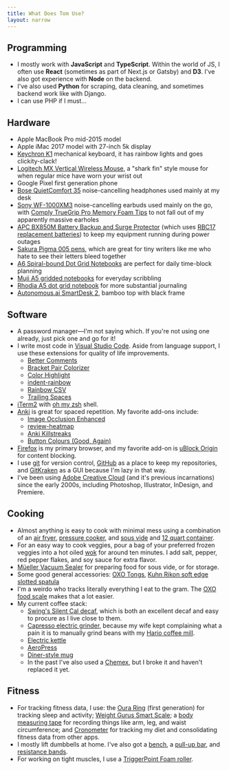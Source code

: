 ```yaml
---
title: What Does Tom Use?
layout: narrow
---
```


## Programming

- I mostly work with **JavaScript** and **TypeScript**. Within the world of JS, I often use **React** (sometimes as part of Next.js or Gatsby) and **D3**. I've also got experience with **Node** on the backend.
- I've also used **Python** for scraping, data cleaning, and sometimes backend work like with Django.
- I can use PHP if I must...

## Hardware

- Apple MacBook Pro mid-2015 model
- Apple iMac 2017 model with 27-inch 5k display
- [Keychron K1](https://amzn.to/2NZVLaR) mechanical keyboard, it has rainbow lights and goes clickity-clack!
- [Logitech MX Vertical Wireless Mouse](https://amzn.to/31rwmdi), a "shark fin" style mouse for when regular mice have worn your wrist out
- Google Pixel first generation phone
- [Bose QuietComfort 35](https://amzn.to/3tZ5IEB) noise-cancelling headphones used mainly at my desk
- [Sony WF-1000XM3](https://amzn.to/3cv16QO) noise-cancelling earbuds used mainly on the go, with [Comply TrueGrip Pro Memory Foam Tips](https://amzn.to/39n6F1H) to not fall out of my apparently massive earholes
- [APC BX850M Battery Backup and Surge Protector](https://amzn.to/3cRPB5L) (which uses [RBC17 replacement batteries](https://amzn.to/3q7A1IQ)) to keep my equipment running during power outages
- [Sakura Pigma 005 pens](https://amzn.to/3tZaaDt), which are great for tiny writers like me who hate to see their letters bleed together
- [A6 Spiral-bound Dot Grid Notebooks](https://amzn.to/3xd6MXL) are perfect for daily time-block planning
- [Muji A5 gridded notebooks](https://amzn.to/3cuCd84) for everyday scribbling
- [Rhodia A5 dot grid notebook](https://amzn.to/3u1p248) for more substantial journaling
- [Autonomous.ai SmartDesk 2](https://www.autonomous.ai/standing-desks/smartdesk-2-home), bamboo top with black frame

## Software

- A password manager—I'm not saying which. If you're not using one already, just pick one and go for it!
- I write most code in [Visual Studio Code](https://code.visualstudio.com/). Aside from language support, I use these extensions for quality of life improvements.
  - [Better Comments](https://marketplace.visualstudio.com/items?itemName=aaron-bond.better-comments)
  - [Bracket Pair Colorizer](https://marketplace.visualstudio.com/items?itemName=CoenraadS.bracket-pair-colorizer)
  - [Color Highlight](https://marketplace.visualstudio.com/items?itemName=naumovs.color-highlight)
  - [indent-rainbow](https://marketplace.visualstudio.com/items?itemName=oderwat.indent-rainbow)
  - [Rainbow CSV](https://marketplace.visualstudio.com/items?itemName=mechatroner.rainbow-csv)
  - [Trailing Spaces](https://marketplace.visualstudio.com/items?itemName=shardulm94.trailing-spaces)
- [iTerm2](https://iterm2.com/) with [oh my zsh](https://ohmyz.sh/) shell.
- [Anki](https://ankiweb.net/about) is great for spaced repetition. My favorite add-ons include:
  - [Image Occlusion Enhanced](https://github.com/glutanimate/image-occlusion-enhanced)
  - [review-heatmap](https://github.com/glutanimate/review-heatmap/)
  - [Anki Killstreaks](https://ankiweb.net/shared/info/579111794)
  - [Button Colours (Good, Again)](https://ankiweb.net/shared/info/2494384865)
- [Firefox](https://www.mozilla.org/en-US/firefox/new/) is my primary browser, and my favorite add-on is [uBlock Origin](https://addons.mozilla.org/en-US/firefox/addon/ublock-origin/) for content blocking.
- I use [git](https://git-scm.com/) for version control, [GitHub](https://github.com/tvanantwerp) as a place to keep my repositories, and [GitKraken](https://www.gitkraken.com/) as a GUI because I'm lazy in that way.
- I've been using [Adobe Creative Cloud](https://www.adobe.com/creativecloud.html) (and it's previous incarnations) since the early 2000s, including Photoshop, Illustrator, InDesign, and Premiere.

## Cooking

- Almost anything is easy to cook with minimal mess using a combination of an [air fryer](http://www.tidylife.cc/products/air-fryer-1855a/?tax=af1855a), [pressure cooker](https://amzn.to/31okg4H), and [sous vide](https://amzn.to/3sykTV5) and [12 quart container](https://amzn.to/3sykUID).
- For an easy way to cook veggies, pour a bag of your preferred frozen veggies into a hot oiled [wok](https://amzn.to/3cyfyrv) for around ten minutes. I add salt, pepper, red pepper flakes, and soy sauce for extra flavor.
- [Müeller Vacuum Sealer](https://amzn.to/37odgaL) for preparing food for sous vide, or for storage.
- Some good general accessories: [OXO Tongs](https://amzn.to/3rx1gbm), [Kuhn Rikon soft edge slotted spatula](https://amzn.to/3ddnUnl)
- I'm a weirdo who tracks literally everything I eat to the gram. The [OXO food scale](https://amzn.to/3w189Zr) makes that a lot easier.
- My current coffee stack:
  - [Swing's Silent Cal decaf](https://amzn.to/3dbPbXp), which is both an excellent decaf and easy to procure as I live close to them.
  - [Capresso electric grinder](https://amzn.to/3flkKR9), because my wife kept complaining what a pain it is to manually grind beans with my [Hario coffee mill](https://amzn.to/3tYFTVm).
  - [Electric kettle](https://amzn.to/3lZN7W8)
  - [AeroPress](https://amzn.to/3tZNymf)
  - [Diner-style mug](https://amzn.to/3dc5zXF)
  - In the past I've also used a [Chemex](https://amzn.to/3d9kS3s), but I broke it and haven't replaced it yet.

## Fitness

- For tracking fitness data, I use: the [Oura Ring](https://ouraring.com/) (first generation) for tracking sleep and activity; [Weight Gurus Smart Scale](https://amzn.to/39ljxpe); a [body measuring tape](https://amzn.to/2NZ7vdx) for recording things like arm, leg, and waist circumference; and [Cronometer](https://cronometer.com/) for tracking my diet and consolidating fitness data from other apps.
- I mostly lift dumbbells at home. I've also got a [bench](https://amzn.to/3lWtaQ4), a [pull-up bar](https://amzn.to/3swoqDh), and [resistance bands](https://amzn.to/31wzdRX).
- For working on tight muscles, I use a [TriggerPoint Foam roller](https://amzn.to/3fhJbPq).
